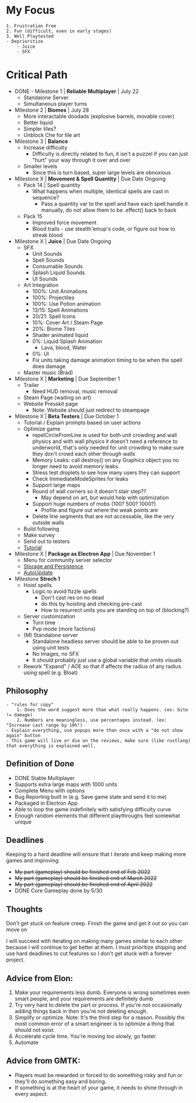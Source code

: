 # My Focus
    1. Frustration Free
    2. Fun (difficult, even in early stages)
    3. Well Playtested
    - Deprioritize
        - Juice
        - SFX
# Critical Path
- DONE - Milestone 1 | **Reliable Multiplayer** | July 22
    - Standalone Server
    - Simultaneous player turns
- Milestone 2 | **Biomes** | July 28
    - More interactable doodads (explosive barrels, movable cover)
    - Better liquid
    - Simpler tiles?
    - Unblock Che for tile art
- Milestone 3 | **Balance**
    - Increase difficulty
        - Difficulty is directly related to fun, it isn't a puzzel if you can just "hurt" your way through it over and over
    - Smaller levels
        - Since this is turn based, super large levels are obnoxious
- Milestone X | **Movement & Spell Quantity** | Due Date Ongoing
    - Pack 14 | Spell quantity
        - What happens when multiple, identical spells are cast in sequence?
            - Pass a quantity var to the spell and have each spell handle it manually, do not allow them to be .effect() back to back
    - Pack 15
        - Improved force movement
        - Blood trails - use stealth'emup's code, or figure out how to streak blood
- Milestone X | **Juice** | Due Date Ongoing
    - SFX
        - Unit Sounds
        - Spell Sounds
        - Consumable Sounds
        - Splash Liquid Sounds
        - UI Sounds
    - Art Integration
        - 100%: Unit Animations
        - 100%: Projectiles
        - 100%: Use Potion animation
        - 13/15: Spell Animations
        - 20/21: Spell Icons
        - 10%: Cover Art / Steam Page
        - 20%: Biome Tiles
        - Shader animated liquid
        - 0%: Liquid Splash Animation
            - Lava, blood, Water
        - 0%: UI
        - Fix units taking damage animation timing to be when the spell does damage
    - Master music (Brad)
- Milestone X | **Marketing** | Due September 1
    - Trailer
        - Need HUD removal, music removal
    - Steam Page (waiting on art)
    - Website Presskit page
        - Note: Website should just redirect to steampage
- Milestone X | **Beta Testers** | Due October 1
    - Tutorial / Explain prompts based on user actions
    - Optimize game
        - repelCircleFromLine is used for both unit crowding and wall physics and with wall physics it doesn't need a reference to underworld, that's only needed for unit crowding to make sure they don't crowd each other through walls
        - Memory Leaks: call destroy() on any Graphics object you no longer need to avoid memory leaks.
        - Stress test droplets to see how many users they can support
        - Check ImmediateModeSprites for leaks
        - Support large maps
        - Round of wall corners so it doesn't stair step??
            - May depend on art, but would help with optimization
        - Support huge numbers of mobs (100? 500? 1000?)
            - Profile and figure out where the weak points are
        - Delete line segments that are not accessable, like the very outside walls
    - Build following
    - Make survey
    - Send out to testers
    - [Tutorial](https://www.youtube.com/watch?v=-GV814cWiAw)
- Milestone X | **Package as Electron App** | Due November 1
    - Menu for community server selector
    - [Storage and Persistence](https://cameronnokes.com/blog/how-to-store-user-data-in-electron/)
    - [AutoUpdate](https://github.com/vercel/hazel)
- Milestone **Strech 1**
    - Hoist spells
        - Logic to avoid fizzle spells
            - Don't cast res on no dead
            - do this by hoisting and checking pre-cast
            - How to resurrect units you are standing on top of (blocking?)
    - Server customization
        - Turn time
        - Pvp mode (more factions)
    - (M) Standalone server
        - Standalone headless server should be able to be proven out using unit tests
        - No Images, no SFX
        - It should probably just use a global variable that omits visuals
    - Rework "Expand" / AOE so that if affects the radius of any radius using spell (e.g. Bloat)

## Philosophy
    - "rules for copy"
        1. Does the word suggest more than what really happens. (ex: bite != damage)
        2. Numbers are meaningless, use percentages instead. (ex: "Increase cast range by 10%")
    - Explain everything, use popups more than once with a "do not show again" button
    - This game will live or die on the reviews, make sure (like rustlang) that everything is explained well.

## Definition of Done
- DONE Stable Multiplayer
- Supports extra large maps with 1000 units
- Complete Menu with options
- Bug Reporting built in (e.g. Save game state and send it to me)
- Packaged in Electron App
- Able to loop the game indefinitely with satisfying difficulty curve
- Enough random elements that different playthroughs feel somewhat unique

## Deadlines
Keeping to a hard deadline will ensure that I iterate and keep making more games and improving

- ~~My part (gameplay) should be finished end of Feb 2022~~
- ~~My part (gameplay) should be finished end of March 2022~~
- ~~My part (gameplay) should be finished end of April 2022~~
- DONE Core Gameplay done by 5/30
## Thoughts
Don't get stuck on feature creep.  Finish the game and get it out so you can move on

I will succeed with iterating on making many games similar to each other because I will continue to get better at them.  I must prioritize shipping and use hard deadlines to cut features so I don't get stuck with a forever project.

## Advice from Elon:
1. Make your requirements less dumb.  Everyone is wrong sometimes even smart people, and your requirements are definitely dumb
2. Try very hard to delete the part or process.  If you're not occasionally adding things back in then you're not deleting enough.
3. Simplify or optimize.  Note: It's the third step for a reason. Possibly the most common error of a smart engineer is to optimize a thing that should not exist.
4. Accelerate cycle time.  You're moving too slowly, go faster.
5. Automate

## Advice from GMTK:
- Players must be rewarded or forced to do something risky and fun or they'll do something easy and boring.
- If something is at the heart of your game, it needs to shine through in every aspect.